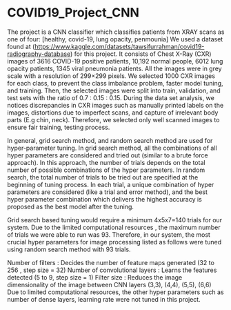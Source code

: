 # COVID19_Project_CNN

The project is a CNN classifier which classifies patients from XRAY scans as one of four: [healthy, covid-19, lung opacity, penmounia]
We used a dataset found at (https://www.kaggle.com/datasets/tawsifurrahman/covid19-radiography-database) for this project. It consists of Chest X-Ray (CXR) images of 3616 COVID-19 positive patients, 10,192 normal people, 6012 lung opacity patients,
1345 viral pneumonia patients. All the images were in grey scale with a resolution of 299×299 pixels. We selected 1000 CXR images for each class, to prevent the class imbalance problem, faster model tuning, and training. Then, the selected images were split into train, validation, and test sets with the ratio of 0.7 : 0.15 : 0.15. During the data set analysis, we notices discrepancies in CXR images such as manually printed labels on the images, distortions due to imperfect scans, and capture of irrelevant body parts (E.g chin, neck). Therefore, we selected only well scanned images to ensure fair training, testing process.

In general, grid search method, and random search method are used for hyper-parameter tuning. In grid search method, all the combinations of all hyper parameters are considered and
tried out (similar to a brute force approach). In this approach, the number of trials depends on the total number of possible combinations of the hyper parameters. In random search, the total number of trials to be tried out are specified at the beginning of tuning process. In each trial, a unique combination of hyper parameters are considered (like a trial and error method), and the best hyper parameter combination which delivers the highest accuracy is proposed as the best model after the tuning. 

Grid search based tuning would require a minimum 4x5x7=140 trials for our system. Due to the limited computational resources , the maximum number of trials we were able to run was 93. Therefore, in our system, the most crucial hyper parameters for image processing listed as follows were tuned using random search method with 93 trials.

Number of filters : Decides the number of feature maps generated (32 to 256 , step size = 32)
Number of convolutional layers  : Learns the features detected (5 to 9, step size = 1)
Filter size : Reduces the image dimensionality of the image between CNN layers (3,3), (4,4), (5,5), (6,6)
Due to limited computational resources, the other hyper parameters such as number of dense layers, learning rate were not tuned in this project.

